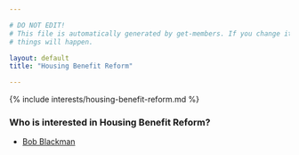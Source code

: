 ```yaml
---

# DO NOT EDIT!
# This file is automatically generated by get-members. If you change it, bad
# things will happen.

layout: default
title: "Housing Benefit Reform"

---
```


{% include interests/housing-benefit-reform.md %}

### Who is interested in Housing Benefit Reform?


* [Bob Blackman](members/bob-blackman.html)
